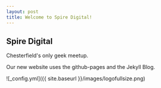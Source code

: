 ```yaml
---
layout: post
title: Welcome to Spire Digital!
---
```


## Spire Digital
Chesterfield's only geek meetup.

Our new website uses the github-pages and the Jekyll Blog.

![_config.yml]({{ site.baseurl }}/images/logofullsize.png)
